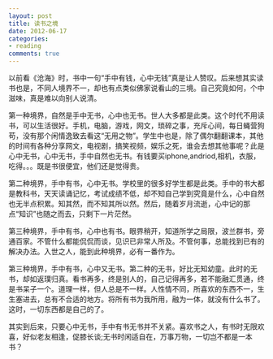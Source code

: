 ```yaml
---
layout: post
title: 读书之境
date: 2012-06-17
categories:
- reading
comments: true
---
```

以前看《沧海》时，书中一句“手中有钱，心中无钱”真是让人赞叹。后来想其实读书也是，不同人境界不一，却也有点类似佛家说看山的三境。自己究竟如何，个中滋味，真是难以向别人说清。

第一种境界，自然是手中无书，心中也无书。世人大多都是此类。这个时代不用读书，可以生活很好。手机，电脑，游戏，网文，琐碎之事，充斥心间，每日蝇营狗苟，没有那个闲情逸致去看这“无用之物”。学生中也是，除了偶尔翻翻课本，其他的时间有各种分享网文，电视剧，搞笑视频，娱乐之死，谁会去想其他事呢？此是心中无书，心中无书，手中自然也无书。有钱要买iphone,andriod,相机，衣服，吃得。。。既是书很便宜，他们还是觉得贵。



第二种境界，手中有书，心中无书。学校里的很多好学生都是此类。手中的书大都是教科书，天天读诵记忆，考试成绩不低，却不知自己学到究竟是什么，心中自然也无半点积累。知其然，而不知其所以然。然后，随着岁月流逝，心中记的那点“知识”也随之而去，只剩下一片茫然。



第三种境界，手中有书，心中也有书。眼界稍开，知道所学之局限，波兰群书，旁通百家。不管什么都能侃侃而谈，见识已非常人所及。不管何事，总能找到已有的解决办法。入世之人，能到此种境界，必有一番作为。



第三种境界，手中有书，心中又无书。第二种的无书，好比无知幼童。此时的无书，却如返璞归真。看书再多，终是别人的，自己记得再多，若不能融汇贯通，终是书呆子一个。道理一样，但人总是不一样。人性情不同，所喜欢的东西不一，生生塞进去，总有不合适的地方。将所有书为我所用，融为一体，就没有什么书了。这时，一切东西都是自己的了。

其实到后来，只要心中无书，手中有书无书并不关紧。喜欢书之人，有书时无限欢喜，好似老友相逢，促膝长谈;无书时闲适自在，万事万物，一切岂不都是一本书？
